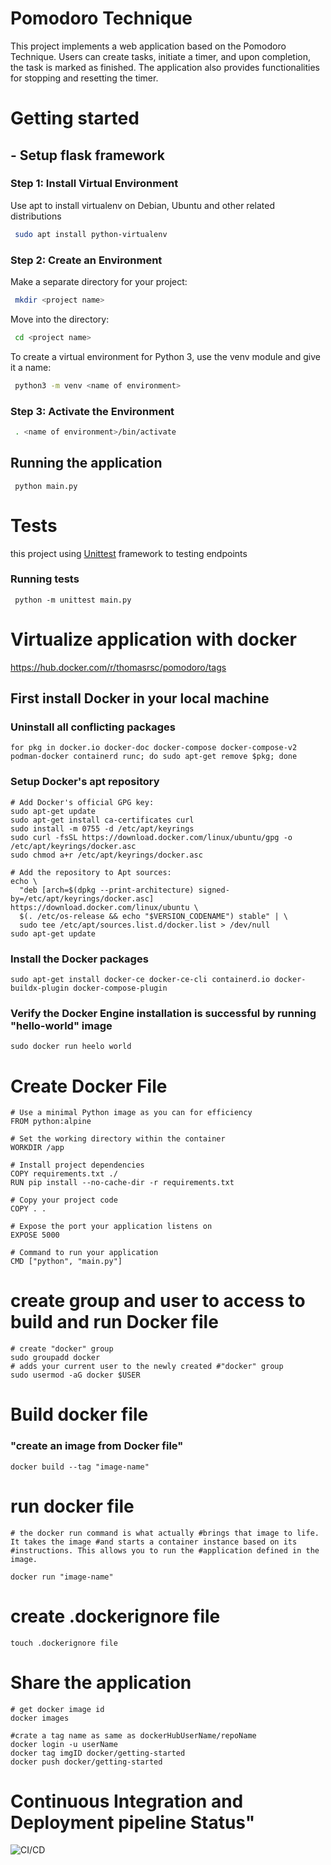 # Pomodoro Technique 

 This project implements a web application based on the Pomodoro Technique. Users can create tasks, initiate a timer, and upon completion, the task is marked as finished. The application also provides functionalities for stopping and resetting the timer.
 ###

# Getting started
 ## - Setup flask framework

  ### Step 1: Install Virtual Environment
  Use apt to install virtualenv on Debian, Ubuntu and other related distributions

  ```bash
   sudo apt install python-virtualenv
  ```

  ### Step 2: Create an Environment
  Make a separate directory for your project:
  ```bash
   mkdir <project name>
  ```
  Move into the directory:
  ```bash
   cd <project name>
  ```
  To create a virtual environment for Python 3, use the venv module and give it a name:
  ```bash
   python3 -m venv <name of environment>
  ```
  ### Step 3: Activate the Environment
  ```bash
   . <name of environment>/bin/activate
  ```
  ###

 ## Running the application
  ```
   python main.py
  ```
   ###
# Tests
 this project using [Unittest](https://docs.python.org/3/library/unittest.html) framework to testing endpoints
 ### Running tests
  ```
   python -m unittest main.py
  ```
# Virtualize application with docker
https://hub.docker.com/r/thomasrsc/pomodoro/tags
## First install Docker in your local machine 
### Uninstall all conflicting packages
```
for pkg in docker.io docker-doc docker-compose docker-compose-v2 podman-docker containerd runc; do sudo apt-get remove $pkg; done
```
### Setup Docker's apt repository
```
# Add Docker's official GPG key:
sudo apt-get update
sudo apt-get install ca-certificates curl
sudo install -m 0755 -d /etc/apt/keyrings
sudo curl -fsSL https://download.docker.com/linux/ubuntu/gpg -o /etc/apt/keyrings/docker.asc
sudo chmod a+r /etc/apt/keyrings/docker.asc

# Add the repository to Apt sources:
echo \
  "deb [arch=$(dpkg --print-architecture) signed-by=/etc/apt/keyrings/docker.asc] https://download.docker.com/linux/ubuntu \
  $(. /etc/os-release && echo "$VERSION_CODENAME") stable" | \
  sudo tee /etc/apt/sources.list.d/docker.list > /dev/null
sudo apt-get update
```
### Install the Docker packages
```
sudo apt-get install docker-ce docker-ce-cli containerd.io docker-buildx-plugin docker-compose-plugin
```
### Verify the Docker Engine installation is successful by running "hello-world" image
```
sudo docker run heelo world
```
###
# Create Docker File
```
# Use a minimal Python image as you can for efficiency
FROM python:alpine

# Set the working directory within the container
WORKDIR /app

# Install project dependencies
COPY requirements.txt ./
RUN pip install --no-cache-dir -r requirements.txt

# Copy your project code
COPY . .

# Expose the port your application listens on
EXPOSE 5000

# Command to run your application
CMD ["python", "main.py"]
```
# create group and user to access to build and run Docker file
```
# create "docker" group
sudo groupadd docker
# adds your current user to the newly created #"docker" group
sudo usermod -aG docker $USER
```
###
# Build docker file
### "create an image from Docker file"
```
docker build --tag "image-name"
```
# run docker file
```
# the docker run command is what actually #brings that image to life. It takes the image #and starts a container instance based on its #instructions. This allows you to run the #application defined in the image.

docker run "image-name"
```
# create .dockerignore file 
```
touch .dockerignore file
```

# Share the application
```
# get docker image id 
docker images

#crate a tag name as same as dockerHubUserName/repoName
docker login -u userName
docker tag imgID docker/getting-started
docker push docker/getting-started
```

###
# Continuous Integration and Deployment pipeline Status"
 ![CI/CD](https://github.com/Thomas-Sedhom/Pomodoro-Technique/actions/workflows/ci.yml/badge.svg)